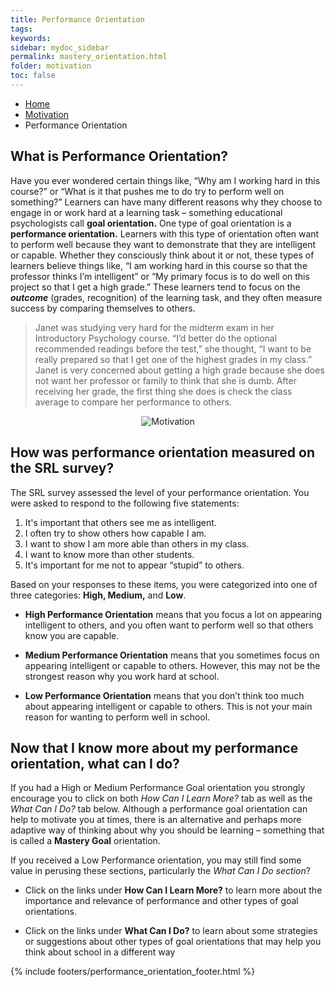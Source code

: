 ```yaml
---
title: Performance Orientation
tags: 
keywords: 
sidebar: mydoc_sidebar
permalink: mastery_orientation.html
folder: motivation
toc: false
---
```


<ul class="breadcrumb">
    <li><a href="index.html">Home</a></li>
    <li><a href="motivation.html">Motivation</a></li>
    <li class="active">Performance Orientation</li>
</ul>



## What is Performance Orientation?

Have you ever wondered certain things like, “Why am I working hard in this course?” or “What is it that pushes me to do try to perform well on something?” Learners can have many different reasons why they choose to engage in or work hard at a learning task – something educational psychologists call **goal orientation.** One type of goal orientation is a **performance orientation.** Learners with this type of orientation often want to perform well because they want to demonstrate that they are intelligent or capable. Whether they consciously think about it or not, these types of learners believe things like, “I am working hard in this course so that the professor thinks I’m intelligent” or “My primary focus is to do well on this project so that I get a high grade.” These learners tend to focus on the ***outcome*** (grades, recognition) of the learning task, and they often measure success by comparing themselves to others.

> Janet was studying very hard for the midterm exam in her Introductory Psychology course. “I’d better do the optional recommended readings before the test,” she thought, “I want to be really prepared so that I get one of the highest grades in my class.” Janet is very concerned about getting a high grade because she does not want her professor or family to think that she is dumb. After receiving her grade, the first thing she does is check the class average to compare her performance to others.

<center><img src='images/motivation.png' alt='Motivation' /></center>

## How was performance orientation measured on the SRL survey?

The SRL survey assessed the level of your performance orientation. You were asked to respond to the following five statements:

1. It's important that others see me as intelligent.
2. I often try to show others how capable I am.
3. I want to show I am more able than others in my class.
4. I want to know more than other students.
5. It's important for me not to appear “stupid” to others.

Based on your responses to these items, you were categorized into one of three categories: **High, Medium,** and **Low**.

* **High Performance Orientation** means that you focus a lot on appearing intelligent to others, and you often want to perform well so that others know you are capable.

* **Medium Performance Orientation** means that you sometimes focus on appearing intelligent or capable to others. However, this may not be the strongest reason why you work hard at school.

* **Low Performance Orientation** means that you don’t think too much about appearing intelligent or capable to others. This is not your main reason for wanting to perform well in school.

## Now that I know more about my performance orientation, what can I do?

If you had a High or Medium Performance Goal orientation you strongly encourage you to click on both *How Can I Learn More?* tab as well as the *What Can I Do?* tab below. Although a performance goal orientation can help to motivate you at times, there is an alternative and perhaps more adaptive way of thinking about why you should be learning – something that is called a **Mastery Goal** orientation.

If you received a Low Performance orientation, you may still find some value in perusing these sections, particularly the *What Can I Do section*?

* Click on the links under **How Can I Learn More?** to learn more about the importance and relevance of performance and other types of goal orientations.

* Click on the links under **What Can I Do?** to learn about some strategies or suggestions about other types of goal orientations that may help you think about school in a different way

{% include footers/performance_orientation_footer.html %}

